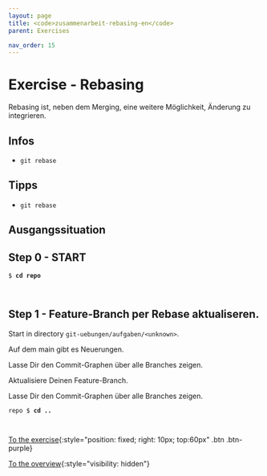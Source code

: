 ```yaml
---
layout: page
title: <code>zusammenarbeit-rebasing-en</code>
parent: Exercises

nav_order: 15
---
```

# Exercise - Rebasing



Rebasing ist, neben dem Merging, eine weitere Möglichkeit,
Änderung zu integrieren.

## Infos

* `git rebase` 

## Tipps

* `git rebase`
  
## Ausgangssituation


<h2>Step 0 - START <!-- UEB/Rebasing/0 --></h2>


<pre><code>$ <b>cd repo</b><br><br><br></code></pre>


<h2>Step 1 - Feature-Branch per Rebase aktualiseren. <!-- UEB/Rebasing/1 --></h2>

Start in directory `git-uebungen/aufgaben/<unknown>`.

Auf dem main gibt es Neuerungen.

Lasse Dir den Commit-Graphen über alle Branches zeigen.

Aktualisiere Deinen Feature-Branch.

Lasse Dir den Commit-Graphen über alle Branches zeigen.


<pre><code>repo $ <b>cd ..</b><br><br><br></code></pre>


[To the exercise](loesung-zusammenarbeit-rebasing.html){:style="position: fixed; right: 10px; top:60px" .btn .btn-purple}

[To the overview](../../ueberblick.html){:style="visibility: hidden"}

